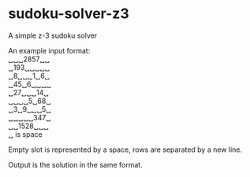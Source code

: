 # sudoku-solver-z3
A simple z-3 sudoku solver

An example input format:  
␣␣␣2857␣␣  
␣193␣␣␣␣␣  
␣8␣␣␣1␣6␣  
␣45␣6␣␣␣␣  
␣27␣␣␣14␣  
␣␣␣␣5␣68␣  
␣3␣9␣␣␣5␣  
␣␣␣␣␣347␣  
␣␣1528␣␣␣    
␣ is space  
  
Empty slot is represented by a space, rows are separated by a new line.  

Output is the solution in the same format.  
